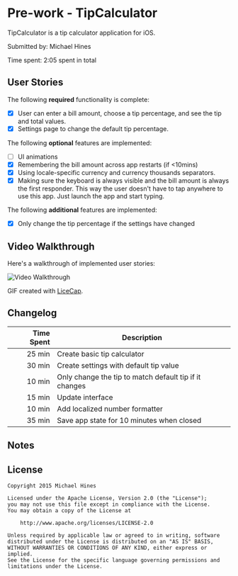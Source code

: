 # Pre-work - TipCalculator

TipCalculator is a tip calculator application for iOS.

Submitted by: Michael Hines

Time spent: 2:05 spent in total

## User Stories

The following **required** functionality is complete:

* [X] User can enter a bill amount, choose a tip percentage, and see the tip and total values.
* [X] Settings page to change the default tip percentage.

The following **optional** features are implemented:
* [ ] UI animations
* [X] Remembering the bill amount across app restarts (if <10mins)
* [X] Using locale-specific currency and currency thousands separators.
* [X] Making sure the keyboard is always visible and the bill amount is always the first responder. This way the user doesn't have to tap anywhere to use this app. Just launch the app and start typing.

The following **additional** features are implemented:

* [X] Only change the tip percentage if the settings have changed

## Video Walkthrough

Here's a walkthrough of implemented user stories:

<img src='http://i.imgur.com/Eo0SDHd.gif' title='Video Walkthrough' width='' alt='Video Walkthrough' />

GIF created with [LiceCap](http://www.cockos.com/licecap/).

## Changelog

| Time Spent | Description                                            |
|-----------:|--------------------------------------------------------|
|     25 min | Create basic tip calculator                            |
|     30 min | Create settings with default tip value                 |
|     10 min | Only change the tip to match default tip if it changes |
|     15 min | Update interface                                       |
|     10 min | Add localized number formatter                         |
|     35 min | Save app state for 10 minutes when closed              |

## Notes

## License

    Copyright 2015 Michael Hines

    Licensed under the Apache License, Version 2.0 (the "License");
    you may not use this file except in compliance with the License.
    You may obtain a copy of the License at

        http://www.apache.org/licenses/LICENSE-2.0

    Unless required by applicable law or agreed to in writing, software
    distributed under the License is distributed on an "AS IS" BASIS,
    WITHOUT WARRANTIES OR CONDITIONS OF ANY KIND, either express or implied.
    See the License for the specific language governing permissions and
    limitations under the License.
